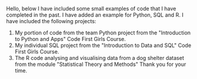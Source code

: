 
Hello, below I have included some small examples of code that I have completed in the past. I have added an example for Python, SQL and R. I have included the following projects:
1. My portion of code from the team Python project from the "Introduction to Python and Apps" Code First Girls Course.
2. My individual SQL project from the "Introduction to Data and SQL" Code First Girls Course.
3. The R code analysing and visualising data from a dog shelter dataset from the module "Statistical Theory and Methods"
Thank you for your time.
